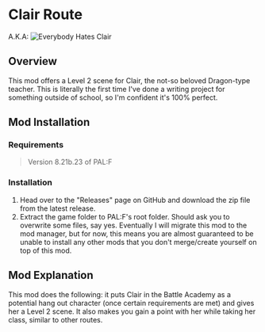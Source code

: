 # Clair Route
A.K.A:
![Everybody Hates Clair](https://github.com/lostinthesaus/palf-clair-route/tree/main/branding.webp)

## Overview

This mod offers a Level 2 scene for Clair, the not-so beloved Dragon-type teacher. This is literally the first time I've done a writing project for something outside of school, so I'm confident it's 100% perfect.

## Mod Installation
### Requirements
> Version 8.21b.23 of PAL:F

### Installation 

1. Head over to the "Releases" page on GitHub and download the zip file from the latest release.
2. Extract the game folder to PAL:F's root folder. Should ask you to overwrite some files, say yes. Eventually I will migrate this mod to the mod manager, but for now, this means you are almost guaranteed to be unable to install any other mods that you don't merge/create yourself on top of this mod.

## Mod Explanation

This mod does the following: it puts Clair in the Battle Academy as a potential hang out character (once certain requirements are met) and gives her a Level 2 scene. It also makes you gain a point with her while taking her class, similar to other routes.